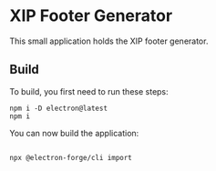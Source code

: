 # XIP Footer Generator

This small application holds the XIP footer generator.

## Build

To build, you first need to run these steps:

```shell script
npm i -D electron@latest
npm i
```

You can now build the application:

```shell script

npx @electron-forge/cli import
```
